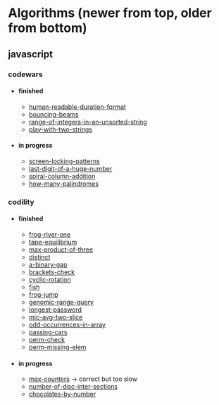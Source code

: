 # Algorithms (newer from top, older from bottom)

## javascript

### codewars
* #### finished
    - [human-readable-duration-format](javascript/codewars/human-readable-duration-format/script.js)
    - [bouncing-beams](javascript/codewars/bouncing-beams/scripts.js)
    - [range-of-integers-in-an-unsorted-string](javascript/codewars/range-of-integers-in-an-unsorted-string/scripts.js)
    - [play-with-two-strings](javascript/codewars/play-with-two-strings/scripts.js)
* #### in progress
    - [screen-locking-patterns](javascript/codewars/screen-locking-patterns/script.js)
    - [last-digit-of-a-huge-number](javascript/codewars/last-digit-of-a-huge-number/script.js)
    - [spiral-column-addition](javascript/codewars/spiral-column-addition/scripts.js)
    - [how-many-palindromes](javascript/codewars/how-many-palindromes/scripts.js)

### codility
* #### finished
    - [frog-river-one](javascript/codility/frog-river-one/script.js)
    - [tape-equilibrium](javascript/codility/tape-equilibrium/script.js)
    - [max-product-of-three](javascript/codility/max-product-of-three/script.js)
    - [distinct](javascript/codility/distinct/script.js)
    - [a-binary-gap](javascript/codility/a-binary-gap/scripts.js)
    - [brackets-check](javascript/codility/brackets-check/scripts.js)
    - [cyclic-rotation](javascript/codility/cyclic-rotation/scripts.js)
    - [fish](javascript/codility/fish/scripts.js)
    - [frog-jump](javascript/codility/frog-jump/scripts.js)
    - [genomic-range-query](javascript/codility/genomic-range-query/scripts.js)
    - [longest-password](javascript/codility/longest-password/scripts.js)
    - [mic-avg-two-slice](javascript/codility/mic-avg-two-slice/scripts.js)
    - [odd-occurrences-in-array](javascript/codility/odd-occurrences-in-array/scripts.js)
    - [passing-cars](javascript/codility/passing-cars/scripts.js)
    - [perm-check](javascript/codility/perm-check/scripts.js)
    - [perm-missing-elem](javascript/codility/perm-missing-elem/scripts.js)
* #### in progress
    - [max-counters](javascript/codility/max-counters/script.js) -> correct but too slow
    - [number-of-disc-inter-sections](javascript/codility/number-of-disc-inter-sections/script.js)
    - [chocolates-by-number](javascript/codility/chocolates-by-number/scripts.js)